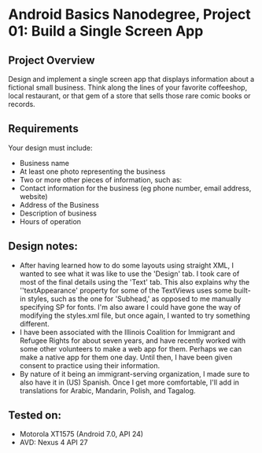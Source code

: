 # Android Basics Nanodegree, Project 01: Build a Single Screen App

## Project Overview
Design and implement a single screen app that displays information about a fictional small business. Think along the lines of your favorite coffeeshop, local restaurant, or that gem of a store that sells those rare comic books or records.
## Requirements
Your design must include:
* Business name
* At least one photo representing the business
* Two or more other pieces of information, such as:
* Contact information for the business (eg phone number, email address, website)
* Address of the Business
* Description of business
* Hours of operation
## Design notes:
*  After having learned how to do some layouts using straight XML, I wanted to see what it was like to use the 'Design' tab. I took care of most of the final details using the 'Text' tab. This also explains why the ''textAppearance' property for some of the TextViews uses some built-in styles, such as the one for 'Subhead,' as opposed to me manually specifying SP for fonts. I'm also aware I could have gone the way of modifying the styles.xml file, but once again, I wanted to try something different.
*  I have been associated with the Illinois Coalition for Immigrant and Refugee Rights for about seven years, and have recently worked with some other volunteers to make a web app for them. Perhaps we can make a native app for them one day. Until then, I have been given consent to practice using their information.
*  By nature of it being an immigrant-serving organization, I made sure to also have it in (US) Spanish. Once I get more comfortable, I'll add in translations for Arabic, Mandarin, Polish, and Tagalog.
## Tested on:
*  Motorola XT1575 (Android 7.0, API 24)
*  AVD: Nexus 4 API 27
